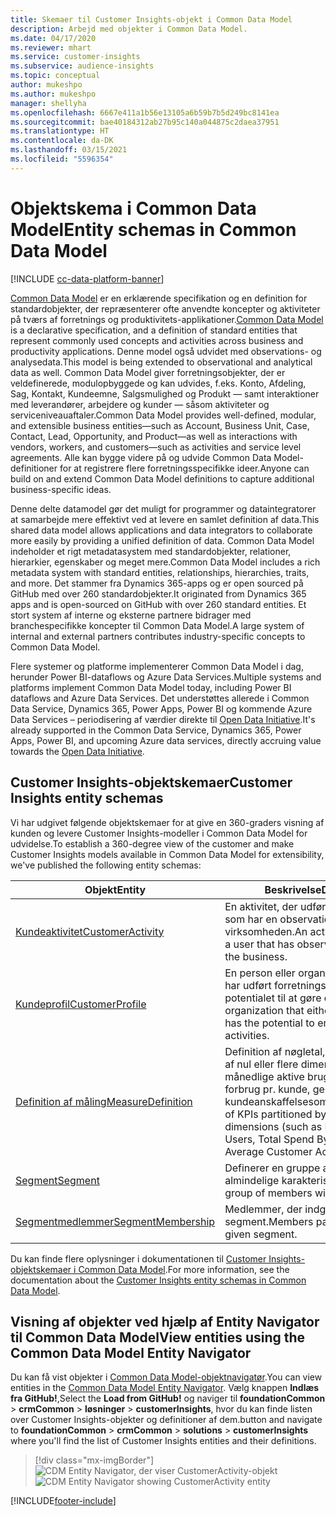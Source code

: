 ```yaml
---
title: Skemaer til Customer Insights-objekt i Common Data Model
description: Arbejd med objekter i Common Data Model.
ms.date: 04/17/2020
ms.reviewer: mhart
ms.service: customer-insights
ms.subservice: audience-insights
ms.topic: conceptual
author: mukeshpo
ms.author: mukeshpo
manager: shellyha
ms.openlocfilehash: 6667e411a1b56e13105a6b59b7b5d249bc8141ea
ms.sourcegitcommit: bae40184312ab27b95c140a044875c2daea37951
ms.translationtype: HT
ms.contentlocale: da-DK
ms.lasthandoff: 03/15/2021
ms.locfileid: "5596354"
---
```

# <a name="entity-schemas-in-common-data-model"></a><span data-ttu-id="f2e24-103">Objektskema i Common Data Model</span><span class="sxs-lookup"><span data-stu-id="f2e24-103">Entity schemas in Common Data Model</span></span>

[!INCLUDE [cc-data-platform-banner](../includes/cc-data-platform-banner.md)]

<span data-ttu-id="f2e24-104">[Common Data Model](/common-data-model/) er en erklærende specifikation og en definition for standardobjekter, der repræsenterer ofte anvendte koncepter og aktiviteter på tværs af forretnings og produktivitets-applikationer.</span><span class="sxs-lookup"><span data-stu-id="f2e24-104">[Common Data Model](/common-data-model/) is a declarative specification, and a definition of standard entities that represent commonly used concepts and activities across business and productivity applications.</span></span> <span data-ttu-id="f2e24-105">Denne model også udvidet med observations- og analysedata.</span><span class="sxs-lookup"><span data-stu-id="f2e24-105">This model is being extended to observational and analytical data as well.</span></span> <span data-ttu-id="f2e24-106">Common Data Model giver forretningsobjekter, der er veldefinerede, modulopbyggede og kan udvides, f.eks. Konto, Afdeling, Sag, Kontakt, Kundeemne, Salgsmulighed og Produkt — samt interaktioner med leverandører, arbejdere og kunder — såsom aktiviteter og serviceniveauaftaler.</span><span class="sxs-lookup"><span data-stu-id="f2e24-106">Common Data Model provides well-defined, modular, and extensible business entities—such as Account, Business Unit, Case, Contact, Lead, Opportunity, and Product—as well as interactions with vendors, workers, and customers—such as activities and service level agreements.</span></span> <span data-ttu-id="f2e24-107">Alle kan bygge videre på og udvide Common Data Model-definitioner for at registrere flere forretningsspecifikke ideer.</span><span class="sxs-lookup"><span data-stu-id="f2e24-107">Anyone can build on and extend Common Data Model definitions to capture additional business-specific ideas.</span></span>

<span data-ttu-id="f2e24-108">Denne delte datamodel gør det muligt for programmer og dataintegratorer at samarbejde mere effektivt ved at levere en samlet definition af data.</span><span class="sxs-lookup"><span data-stu-id="f2e24-108">This shared data model allows applications and data integrators to collaborate more easily by providing a unified definition of data.</span></span> <span data-ttu-id="f2e24-109">Common Data Model indeholder et rigt metadatasystem med standardobjekter, relationer, hierarkier, egenskaber og meget mere.</span><span class="sxs-lookup"><span data-stu-id="f2e24-109">Common Data Model includes a rich metadata system with standard entities, relationships, hierarchies, traits, and more.</span></span> <span data-ttu-id="f2e24-110">Det stammer fra Dynamics 365-apps og er open sourced på GitHub med over 260 standardobjekter.</span><span class="sxs-lookup"><span data-stu-id="f2e24-110">It originated from Dynamics 365 apps and is open-sourced on GitHub with over 260 standard entities.</span></span> <span data-ttu-id="f2e24-111">Et stort system af interne og eksterne partnere bidrager med branchespecifikke koncepter til Common Data Model.</span><span class="sxs-lookup"><span data-stu-id="f2e24-111">A large system of internal and external partners contributes industry-specific concepts to Common Data Model.</span></span>

<span data-ttu-id="f2e24-112">Flere systemer og platforme implementerer Common Data Model i dag, herunder Power BI-dataflows og Azure Data Services.</span><span class="sxs-lookup"><span data-stu-id="f2e24-112">Multiple systems and platforms implement Common Data Model today, including Power BI dataflows and Azure Data Services.</span></span> <span data-ttu-id="f2e24-113">Det understøttes allerede i Common Data Service, Dynamics 365, Power Apps, Power BI og kommende Azure Data Services – periodisering af værdier direkte til [Open Data Initiative](https://www.microsoft.com/open-data-initiative).</span><span class="sxs-lookup"><span data-stu-id="f2e24-113">It's already supported in the Common Data Service, Dynamics 365, Power Apps, Power BI, and upcoming Azure data services, directly accruing value towards the [Open Data Initiative](https://www.microsoft.com/open-data-initiative).</span></span>

## <a name="customer-insights-entity-schemas"></a><span data-ttu-id="f2e24-114">Customer Insights-objektskemaer</span><span class="sxs-lookup"><span data-stu-id="f2e24-114">Customer Insights entity schemas</span></span>

<span data-ttu-id="f2e24-115">Vi har udgivet følgende objektskemaer for at give en 360-graders visning af kunden og levere Customer Insights-modeller i Common Data Model for udvidelse.</span><span class="sxs-lookup"><span data-stu-id="f2e24-115">To establish a 360-degree view of the customer and make Customer Insights models available in Common Data Model for extensibility, we've published the following entity schemas:</span></span>

| <span data-ttu-id="f2e24-116">Objekt</span><span class="sxs-lookup"><span data-stu-id="f2e24-116">Entity</span></span> | <span data-ttu-id="f2e24-117">Beskrivelse</span><span class="sxs-lookup"><span data-stu-id="f2e24-117">Description</span></span> |
|---------|---------|
|[<span data-ttu-id="f2e24-118">Kundeaktivitet</span><span class="sxs-lookup"><span data-stu-id="f2e24-118">CustomerActivity</span></span>](/common-data-model/schema/core/applicationcommon/foundationcommon/crmcommon/solutions/customerinsights/customeractivity) | <span data-ttu-id="f2e24-119">En aktivitet, der udføres af en bruger, som har en observationsværdi for virksomheden.</span><span class="sxs-lookup"><span data-stu-id="f2e24-119">An activity performed by a user that has observational value to the business.</span></span> |
|[<span data-ttu-id="f2e24-120">Kundeprofil</span><span class="sxs-lookup"><span data-stu-id="f2e24-120">CustomerProfile</span></span>](/common-data-model/schema/core/applicationcommon/foundationcommon/crmcommon/solutions/customerinsights/customerprofile) | <span data-ttu-id="f2e24-121">En person eller organisation, der enten har udført forretningsaktiviteter eller har potentialet til at gøre det.</span><span class="sxs-lookup"><span data-stu-id="f2e24-121">A person or organization that either performed, or has the potential to engage in, business activities.</span></span> |
|[<span data-ttu-id="f2e24-122">Definition af måling</span><span class="sxs-lookup"><span data-stu-id="f2e24-122">MeasureDefinition</span></span>](/common-data-model/schema/core/applicationcommon/foundationcommon/crmcommon/solutions/customerinsights/measuredefinition) | <span data-ttu-id="f2e24-123">Definition af nøgletal, der er partitioneret af nul eller flere dimensioner (f.eks. månedlige aktive brugere, samlet forbrug pr. kunde, gennemsnitlig kundeanskaffelsesomkostning)</span><span class="sxs-lookup"><span data-stu-id="f2e24-123">Definition of KPIs partitioned by zero or more dimensions (such as Monthly Active Users, Total Spend By Customer, Average Customer Acquisition Cost)</span></span> |
|[<span data-ttu-id="f2e24-124">Segment</span><span class="sxs-lookup"><span data-stu-id="f2e24-124">Segment</span></span>](/common-data-model/schema/core/applicationcommon/foundationcommon/crmcommon/solutions/customerinsights/segment) | <span data-ttu-id="f2e24-125">Definerer en gruppe af medlemmer med almindelige karakteristika.</span><span class="sxs-lookup"><span data-stu-id="f2e24-125">Defines a group of members with common traits.</span></span> |
|[<span data-ttu-id="f2e24-126">Segmentmedlemmer</span><span class="sxs-lookup"><span data-stu-id="f2e24-126">SegmentMembership</span></span>](/common-data-model/schema/core/applicationcommon/foundationcommon/crmcommon/solutions/customerinsights/segmentmembership) | <span data-ttu-id="f2e24-127">Medlemmer, der indgår i et bestemt segment.</span><span class="sxs-lookup"><span data-stu-id="f2e24-127">Members participating in a given segment.</span></span> |

<span data-ttu-id="f2e24-128">Du kan finde flere oplysninger i dokumentationen til [Customer Insights-objektskemaer i Common Data Model](/common-data-model/schema/core/applicationcommon/foundationcommon/crmcommon/solutions/customerinsights/overview).</span><span class="sxs-lookup"><span data-stu-id="f2e24-128">For more information, see the documentation about the [Customer Insights entity schemas in Common Data Model](/common-data-model/schema/core/applicationcommon/foundationcommon/crmcommon/solutions/customerinsights/overview).</span></span>

## <a name="view-entities-using-the-common-data-model-entity-navigator"></a><span data-ttu-id="f2e24-129">Visning af objekter ved hjælp af Entity Navigator til Common Data Model</span><span class="sxs-lookup"><span data-stu-id="f2e24-129">View entities using the Common Data Model Entity Navigator</span></span>

<span data-ttu-id="f2e24-130">Du kan få vist objekter i [Common Data Model-objektnavigatør](https://microsoft.github.io/CDM/).</span><span class="sxs-lookup"><span data-stu-id="f2e24-130">You can view entities in the [Common Data Model Entity Navigator](https://microsoft.github.io/CDM/).</span></span> <span data-ttu-id="f2e24-131">Vælg knappen **Indlæs fra GitHub!**,</span><span class="sxs-lookup"><span data-stu-id="f2e24-131">Select the **Load from GitHub!**</span></span> <span data-ttu-id="f2e24-132">og naviger til **foundationCommon** > **crmCommon** > **løsninger** > **customerInsights**, hvor du kan finde listen over Customer Insights-objekter og definitioner af dem.</span><span class="sxs-lookup"><span data-stu-id="f2e24-132">button and navigate to **foundationCommon** > **crmCommon** > **solutions** > **customerInsights** where you'll find the list of Customer Insights entities and their definitions.</span></span>
> [!div class="mx-imgBorder"]
> <span data-ttu-id="f2e24-133">![CDM Entity Navigator, der viser CustomerActivity-objekt](media/CDM-entity-navigator.png "CDM Entity Navigator, der viser CustomerActivity-objekt")</span><span class="sxs-lookup"><span data-stu-id="f2e24-133">![CDM Entity Navigator showing CustomerActivity entity](media/CDM-entity-navigator.png "CDM Entity Navigator showing CustomerActivity entity")</span></span>


[!INCLUDE[footer-include](../includes/footer-banner.md)]